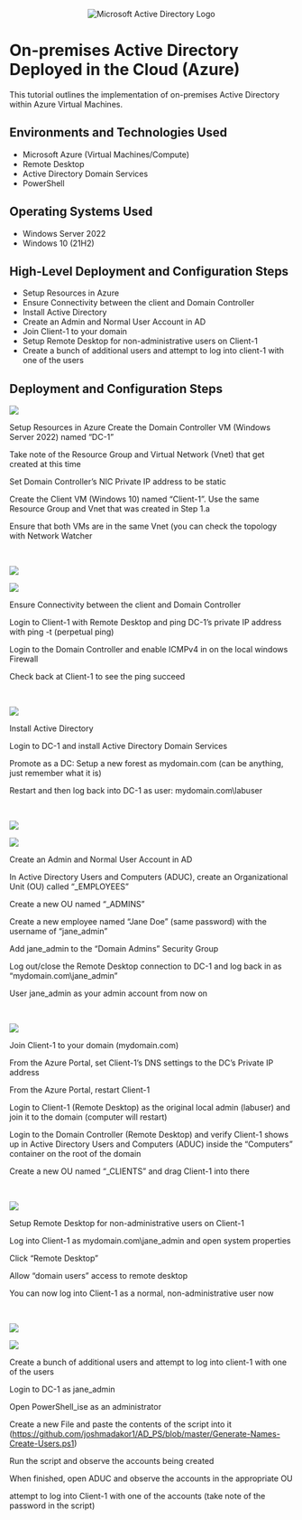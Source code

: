 <p align="center">
<img src="https://i.imgur.com/pU5A58S.png" alt="Microsoft Active Directory Logo"/>
</p>

<h1>On-premises Active Directory Deployed in the Cloud (Azure)</h1>
This tutorial outlines the implementation of on-premises Active Directory within Azure Virtual Machines.<br />

<h2>Environments and Technologies Used</h2>

- Microsoft Azure (Virtual Machines/Compute)
- Remote Desktop
- Active Directory Domain Services
- PowerShell

<h2>Operating Systems Used </h2>

- Windows Server 2022
- Windows 10 (21H2)

<h2>High-Level Deployment and Configuration Steps</h2>

- Setup Resources in Azure
- Ensure Connectivity between the client and Domain Controller
- Install Active Directory
- Create an Admin and Normal User Account in AD
- Join Client-1 to your domain
- Setup Remote Desktop for non-administrative users on Client-1
- Create a bunch of additional users and attempt to log into client-1 with one of the users

<h2>Deployment and Configuration Steps</h2>

<p>
<img src="https://i.imgur.com/YwgSb45.png"/>
</p>
<p>
Setup Resources in Azure
Create the Domain Controller VM (Windows Server 2022) named “DC-1”
  
Take note of the Resource Group and Virtual Network (Vnet) that get created at this time

Set Domain Controller’s NIC Private IP address to be static

Create the Client VM (Windows 10) named “Client-1”. Use the same Resource Group and Vnet that was created in Step 1.a

Ensure that both VMs are in the same Vnet (you can check the topology with Network Watcher
</p>
<br />

<p>
<img src="https://i.imgur.com/nqTYinZ.png"/>
</p>
<p>
  <p>
<img src="https://i.imgur.com/M0iOihG.png"/>
</p>
<p>
Ensure Connectivity between the client and Domain Controller
  
Login to Client-1 with Remote Desktop and ping DC-1’s private IP address with ping -t <ip address> (perpetual ping)

Login to the Domain Controller and enable ICMPv4 in on the local windows Firewall

Check back at Client-1 to see the ping succeed
</p>
<br />

<p>
<img src="https://i.imgur.com/WoEJmUW.png"/>
</p>
<p>
Install Active Directory
  
Login to DC-1 and install Active Directory Domain Services

Promote as a DC: Setup a new forest as mydomain.com (can be anything, just remember what it is)

Restart and then log back into DC-1 as user: mydomain.com\labuser
</p>
<br />

<p>
<img src="https://i.imgur.com/RY2Gt4D.png"/>
</p>
<p>
  <p>
<img src="https://i.imgur.com/iL034ch.png"/>
</p>
<p>
Create an Admin and Normal User Account in AD
  
In Active Directory Users and Computers (ADUC), create an Organizational Unit (OU) called “_EMPLOYEES”

Create a new OU named “_ADMINS”

Create a new employee named “Jane Doe” (same password) with the username of “jane_admin”

Add jane_admin to the “Domain Admins” Security Group

Log out/close the Remote Desktop connection to DC-1 and log back in as “mydomain.com\jane_admin”

User jane_admin as your admin account from now on
</p>
<br />

<p>
<img src="https://i.imgur.com/6tIdEhd.png"/>
</p>
<p>
Join Client-1 to your domain (mydomain.com)
  
From the Azure Portal, set Client-1’s DNS settings to the DC’s Private IP address

From the Azure Portal, restart Client-1

Login to Client-1 (Remote Desktop) as the original local admin (labuser) and join it to the domain (computer will restart)

Login to the Domain Controller (Remote Desktop) and verify Client-1 shows up in Active Directory Users and Computers (ADUC) inside the “Computers” container on the root of the domain

Create a new OU named “_CLIENTS” and drag Client-1 into there
</p>
<br />

<p>
<img src="https://i.imgur.com/ytX29or.png"/>
</p>
<p>
Setup Remote Desktop for non-administrative users on Client-1
  
Log into Client-1 as mydomain.com\jane_admin and open system properties

Click “Remote Desktop”

Allow “domain users” access to remote desktop

You can now log into Client-1 as a normal, non-administrative user now
</p>
<br />

<p>
<img src="https://i.imgur.com/zMRq5Oh.png"/>
</p>
<p>
  <p>
<img src="https://i.imgur.com/ftQIbPY.png"/>
</p>
<p>
Create a bunch of additional users and attempt to log into client-1 with one of the users
  
Login to DC-1 as jane_admin

Open PowerShell_ise as an administrator

Create a new File and paste the contents of the script into it (https://github.com/joshmadakor1/AD_PS/blob/master/Generate-Names-Create-Users.ps1)

Run the script and observe the accounts being created

When finished, open ADUC and observe the accounts in the appropriate OU

attempt to log into Client-1 with one of the accounts (take note of the password in the script)
</p>
<br />
